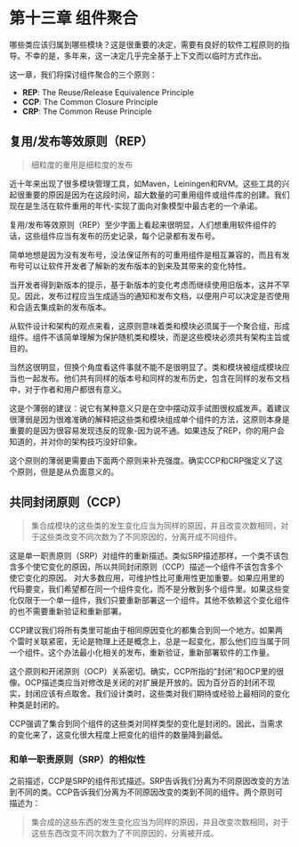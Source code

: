 # 第十三章 组件聚合
哪些类应该归属到哪些模块？这是很重要的决定，需要有良好的软件工程原则的指导。不幸的是，多年来，这一决定几乎完全基于上下文而以临时方式作出。

这一章，我们将探讨组件聚合的三个原则：
 - **REP**: The Reuse/Release Equivalence Principle
 - **CCP**: The Common Closure Principle
 - **CRP**: The Common Reuse Principle

## 复用/发布等效原则（REP）
> 细粒度的重用是细粒度的发布

近十年来出现了很多模块管理工具，如Maven，Leiningen和RVM。这些工具的兴起很重要的原因是因为在这段时间，超大数量的可重用组件或组件库的创建。我们现在是生活在软件重用的年代-实现了面向对象模型中最古老的一个承诺。

复用/发布等效原则（REP）至少字面上看起来很明显，人们想重用软件组件的话，这些组件应当有发布的历史记录，每个记录都有发布号。

简单地想是因为没有发布号，没法保证所有的可重用组件是相互兼容的，而且有发布号可以让软件开发者了解新的发布版本的到来及其带来的变化特性。

当开发者得到新版本的提示，基于新版本的变化考虑而继续使用旧版本，这并不罕见。因此，发布过程应当生成适当的通知和发布文档，以便用户可以决定是否使用和合适去集成新的发布版本。

从软件设计和架构的观点来看，这原则意味着类和模块必须属于一个聚合组，形成组件。组件不该简单理解为保护随机类和模块，而是这些模块必须共有架构主旨或目的。

当然这很明显，但换个角度看这件事就不能不是很明显了。类和模块被组成模块应当也一起发布。他们共有同样的版本号和同样的发布历史，包含在同样的发布文档中，对于作者和用户都很有意义。

这是个薄弱的建议：说它有某种意义只是在空中摆动双手试图很权威发声。着建议很薄弱是因为很难准确的解释把这些类和模块组成单个组件的方法，这原则本身是重要的是因为很容易发现违反的现象-因为说不通。如果违反了REP，你的用户会知道的，并对你的架构技巧没好印象。

这个原则的薄弱更需要由下面两个原则来补充强度。确实CCP和CRP强定义了这个原则，但是是从负面意义的。

## 共同封闭原则（CCP）
> 集合成模块的这些类的发生变化应当为同样的原因，并且改变次数相同，对于这些类改变不同次数为了不同原因的，分离开成不同组件。

这是单一职责原则（SRP）对组件的重新描述。类似SRP描述那样，一个类不该包含多个使它变化的原因，所以共同封闭原则（CCP）描述一个组件不该包含多个使它变化的原因。
对大多数应用，可维护性比可重用性更加重要。如果应用里的代码要变，我们希望都在同一个组件变化，而不是分散到多个组件里。如果这些变化仅限于一个单一组件，我们只要重新部署这一个组件。其他不依赖这个变化组件的也不需要重新验证和重新部署。

CCP建议我们将所有类里可能由于相同原因变化的都集合到同一个地方。如果两个雷时关联紧密，无论是物理上还是概念上，总是一起变化，那么他们应当属于同一个组件。这个办法最小化相关的发布，重新验证，重新部署软件的工作量。

这个原则和开闭原则（OCP）关系密切。确实，CCP所指的“封闭”和OCP里的很像。OCP描述类应当对修改是关闭的对扩展是开放的。因为百分百的封闭不现实，封闭应该有点取舍。我们设计类时，这些类对我们期待或经验上最相同的变化种类是封闭的。

CCP强调了集合到同个组件的这些类对同样类型的变化是封闭的。因此，当需求的变化来了，这变化很大程度上把变化的组件的数量降到最低。
### 和单一职责原则（SRP）的相似性
之前描述，CCP是SRP的组件形式描述。SRP告诉我们分离为不同原因改变的方法到不同的类。CCP告诉我们分离为不同原因改变的类到不同的组件。两个原则可描述为：
> 集合成的这些东西的发生变化应当为同样的原因，并且改变次数相同，对于这些东西改变不同次数为了不同原因的，分离被开成。





